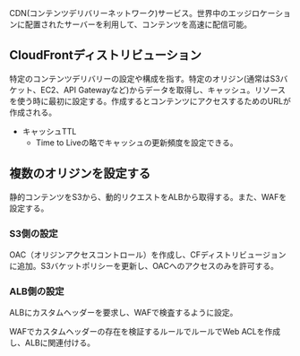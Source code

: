 CDN(コンテンツデリバリーネットワーク)サービス。世界中のエッジロケーションに配置されたサーバーを利用して、コンテンツを高速に配信可能。

## CloudFrontディストリビューション

特定のコンテンツデリバリーの設定や構成を指す。特定のオリジン(通常はS3バケット、EC2、API Gatewayなど)からデータを取得し、キャッシュ。リソースを使う時に最初に設定する。作成するとコンテンツにアクセスするためのURLが作成される。

- キャッシュTTL
    - Time to Liveの略でキャッシュの更新頻度を設定できる。

## 複数のオリジンを設定する

静的コンテンツをS3から、動的リクエストをALBから取得する。また、WAFを設定する。

### S3側の設定

OAC（オリジンアクセスコントロール）を作成し、CFディストリビュージョンに追加。S3バケットポリシーを更新し、OACへのアクセスのみを許可する。

### ALB側の設定

ALBにカスタムヘッダーを要求し、WAFで検査するように設定。

WAFでカスタムヘッダーの存在を検証するルールでルールでWeb ACLを作成し、ALBに関連付ける。